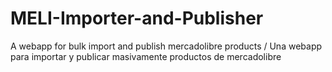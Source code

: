 # MELI-Importer-and-Publisher
A webapp for bulk import and publish mercadolibre products / Una webapp para importar y publicar masivamente productos de mercadolibre
